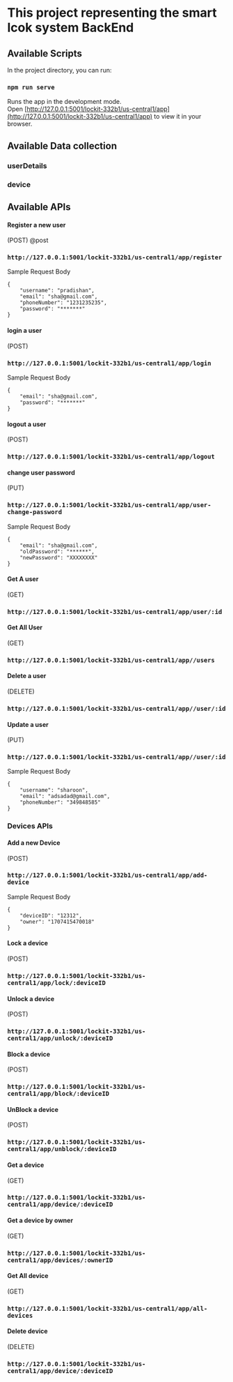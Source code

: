 # This project representing the smart lcok system BackEnd

## Available Scripts

In the project directory, you can run:

### `npm run serve`

Runs the app in the development mode.\
Open [http://127.0.0.1:5001/lockit-332b1/us-central1/app](http://127.0.0.1:5001/lockit-332b1/us-central1/app) to view it in your browser.

## Available Data collection

### userDetails

### device

## Available APIs

#### Register a new user

(POST)
@post
### `http://127.0.0.1:5001/lockit-332b1/us-central1/app/register`

Sample Request Body

```
{
    "username": "pradishan",
    "email": "sha@gmail.com",
    "phoneNumber": "1231235235",
    "password": "*******"
}
```

#### login a user

(POST)
### `http://127.0.0.1:5001/lockit-332b1/us-central1/app/login`

Sample Request Body

```
{
    "email": "sha@gmail.com",
    "password": "*******"
}
```
#### logout a user

(POST)
### `http://127.0.0.1:5001/lockit-332b1/us-central1/app/logout`

#### change user password

(PUT)
### `http://127.0.0.1:5001/lockit-332b1/us-central1/app/user-change-password`

Sample Request Body 

```
{
    "email": "sha@gmail.com",
    "oldPassword": "******",
    "newPassword": "XXXXXXXX"
}
```

#### Get A user

(GET)
### `http://127.0.0.1:5001/lockit-332b1/us-central1/app/user/:id`

#### Get All User

(GET)
### `http://127.0.0.1:5001/lockit-332b1/us-central1/app//users`

#### Delete a user

(DELETE)
### `http://127.0.0.1:5001/lockit-332b1/us-central1/app//user/:id`

#### Update a user

(PUT)
### `http://127.0.0.1:5001/lockit-332b1/us-central1/app//user/:id`

Sample Request Body 

```
{
    "username": "sharoon",
    "email": "adsadad@gmail.com",
    "phoneNumber": "349848585"
}
```

### Devices APIs

#### Add a new Device
(POST)
### `http://127.0.0.1:5001/lockit-332b1/us-central1/app/add-device`

Sample Request Body

```
{
    "deviceID": "12312",
    "owner": "1707415470018"
}
```

#### Lock a device

(POST)
### `http://127.0.0.1:5001/lockit-332b1/us-central1/app/lock/:deviceID`

#### Unlock a device

(POST)
### `http://127.0.0.1:5001/lockit-332b1/us-central1/app/unlock/:deviceID`

#### Block a device

(POST)
### `http://127.0.0.1:5001/lockit-332b1/us-central1/app/block/:deviceID`

#### UnBlock a device

(POST)
### `http://127.0.0.1:5001/lockit-332b1/us-central1/app/unblock/:deviceID`

#### Get a device

(GET)
### `http://127.0.0.1:5001/lockit-332b1/us-central1/app/device/:deviceID`

#### Get a device by owner

(GET)
### `http://127.0.0.1:5001/lockit-332b1/us-central1/app/devices/:ownerID`

#### Get All device

(GET)
### `http://127.0.0.1:5001/lockit-332b1/us-central1/app/all-devices`

#### Delete device

(DELETE)
### `http://127.0.0.1:5001/lockit-332b1/us-central1/app/device/:deviceID`

